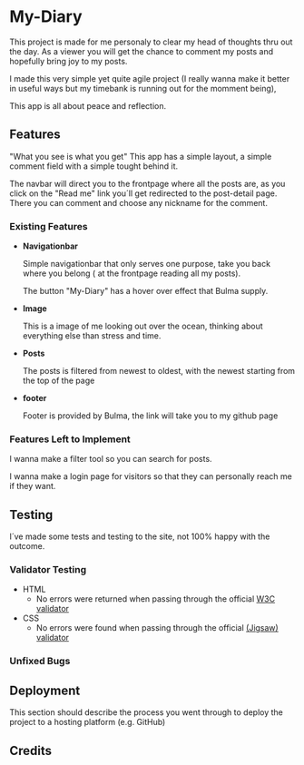 
# My-Diary

 This project is made for me personaly to clear my head of thoughts thru out the day.
 As a viewer you will get the chance to comment my posts and hopefully bring joy to my posts.

 I made this very simple yet quite agile project (I really wanna make it better in useful ways but my timebank is running out for the momment being),

 This app is all about peace and reflection.

## Features 

"What you see is what you get"
This app has a simple layout, a simple comment field with a simple tought behind it.

The navbar will direct you to the frontpage where all the posts are, as you click on the "Read me" link you´ll get redirected to the post-detail page.
There you can comment and choose any nickname for the comment.


### Existing Features

- __Navigationbar__

    Simple navigationbar that only serves one purpose, take you back where you belong ( at the frontpage reading all my posts).

    The button  "My-Diary" has a hover over effect that Bulma supply.

- __Image__

    This is a image of me looking out over the ocean, thinking about everything else than stress and time.

- __Posts__
    
    The posts is filtered from newest to oldest, with the newest starting from the top of the page

- __footer__

    Footer is provided by Bulma, the link will take you to my github page

### Features Left to Implement

I wanna make a filter tool so you can search for posts.

I wanna make a login page for visitors so that they can personally reach me if they want.


## Testing 

I´ve made some tests and testing to the site, not 100% happy with the outcome.



### Validator Testing 
- HTML
  - No errors were returned when passing through the official [W3C validator](https://validator.w3.org/nu/?doc=https%3A%2F%2Fmy-diary-leetzner.herokuapp.com%2F)
- CSS
  - No errors were found when passing through the official [(Jigsaw) validator](https://jigsaw.w3.org/css-validator/validator?uri=https%3A%2F%2Fmy-diary-leetzner.herokuapp.com%2F&profile=css3svg&usermedium=all&warning=1&vextwarning=&lang=sv)

### Unfixed Bugs


## Deployment

This section should describe the process you went through to deploy the project to a hosting platform (e.g. GitHub) 

## Credits 

 
